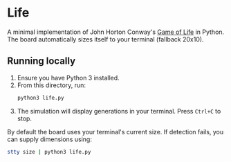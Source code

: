 # Life

A minimal implementation of John Horton Conway's [Game of Life](https://en.wikipedia.org/wiki/Conway%27s_Game_of_Life) in Python.
The board automatically sizes itself to your terminal (fallback 20x10).

## Running locally

1. Ensure you have Python 3 installed.
2. From this directory, run:
   ```bash
   python3 life.py
   ```
3. The simulation will display generations in your terminal. Press `Ctrl+C` to stop.

By default the board uses your terminal's current size. If detection fails, you can supply dimensions using:

```bash
stty size | python3 life.py
```
